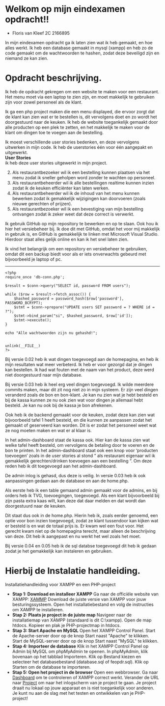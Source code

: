 
# Welkom op mijn eindexamen opdracht!!
- Floris van Kleef 2C 2166895
 
In mijn eindexamen opdracht ga ik laten zien wat ik heb gemaakt, en hoe alles werkt. Ik heb een database gemaakt in mysql (xampp) en heb zo de code gemaakt om de wachtwoorden te hashen, zodat deze beveiligd zijn en niemand ze kan zien.   

# Opdracht beschrijving.

Ik heb de opdracht gekregen om een website te maken voor een restaurant. Het menu moet via een laptop te zien zijn, en moet makkelijk te gebruiken zijn voor zowel personeel als de klant. 

Ik ga een php project maken die een menu displayed, die ervoor zorgt dat de klant kan zien wat er te bestellen is, dit vervolgens doet en zo wordt het doorgestuurd naar de keuken. Ik heb de website toegankelijk gemaakt door alle producten op een plek te zetten, en het makkelijk te maken voor de klant om dingen toe te voegen aan de bestelling.



Ik moest verschillende user stories bedenken, en deze vervolgens uitwerken in mijn code. Ik heb de userstories één voor één aangepakt en uitgewerkt.   
**User Stories**    
ik heb deze user stories uitgewerkt in mijn project.
   
2. Als restaurantbezoeker wil ik een bestelling kunnen plaatsen via het 
menu zodat ik sneller geholpen word zonder te wachten op 
personeel. 
3. Als restaurantbeheerder wil ik alle bestellingen realtime kunnen 
inzien zodat ik de keuken efficiënter kan laten werken. 
4. Als restaurantbeheerder wil ik de inhoud van het menu kunnen 
bewerken zodat ik gemakkelijk wijzigingen kan doorvoeren (zoals 
nieuwe gerechten of prijzen). 
5. Als restaurantbezoeker wil ik een bevestiging van mijn bestelling 
ontvangen zodat ik zeker weet dat deze correct is verwerkt.


Ik gebruik GitHub op mijn repository te bewerken en op te slaan. Ook hou ik hier het versiebeheer bij. Ik doe dit met GitHub, omdat het voor mij makkelijk in gebruik is, en GitHub is gemakkelijk te linken met Microsoft Visual Studio. Hierdoor staat alles gelijk online en kan ik het snel laten zien.     

Ik vind het belangrijk om een repository en versiebeheer te gebruiken, omdat dit een backup biedt voor als er iets onverwachts gebeurd met bijvoorbeeld je laptop of pc.    

---
```
<?php   
require_once 'db-conn.php';   

$result = $conn->query("SELECT id, password FROM users");   
   
while ($row = $result->fetch_assoc()) {   
    $hashed_password = password_hash($row['password'], PASSWORD_BCRYPT);   
    $stmt = $conn->prepare("UPDATE users SET password = ? WHERE id = ?");   
    $stmt->bind_param("si", $hashed_password, $row['id']);    
    $stmt->execute();    
}    
 
echo "Alle wachtwoorden zijn nu gehashd!";    
  

unlink(__FILE__)    
?>  
```
Bij versie 0.02 heb ik wat dingen toegevoegd aan de homepagina, en heb ik mijn resultaten wat meer verbeterd. Ik heb er voor gezorgd dat je dingen kan bestellen. Ik had wat fouten met de naam van het product, deze werd niet doorgestuurd naar mijn database.   


Bij versie 0.03 heb ik heel erg veel dingen toegevoegd. Ik wilde meerdere commits maken, maar dit zit nog niet zo in mijn systeem. Er zijn veel dingen veranderd zoals de bon en bon-klant. Je kan nu zien wat je hebt besteld en bij de kassa kunnen ze nu ook zien wat voor dingen je allemaal hebt besteld. Je kan nu ook bij de kassa je bon afrekenen. 

Ook heb ik de backend gemaakt voor de keuken, zodat deze kan zien wat bijvoorbeeld tafel 1 heeft besteld, en die kunnen ze aanpassen zodat het gemaakt of geserveerd kan worden. Dit is er zodat het personeel weet wat ze nog moeten maken en wat er al klaar is. 

In het admin-dashboard staat de kassa ook. Hier kan de kassa zien wat welke tafel heeft besteld, om vervolgens de betaling door te voeren en de bon te printen. In het admin-dashboard staat ook een knop voor ‘producten toevoegen’ zoals in de user stories al stond “ als restaurant eigenaar wil ik gemakkelijk gerechten/drinken toevoegen aan een bestelling “. Om deze reden heb ik dit toegevoegd aan het admin-dashboard. 

De admin inlog is gehasd, dus deze is veilig. In versie 0.03 heb ik ook aanpassingen gedaan aan de database en aan de home.php. 

Als eerste heb ik een table gemaand admin gemaakt voor de admins, en bij orders heb ik TVG, toevoegingen, toegevoegd. Als een klant bijvoorbeeld bij zijn pasta extra kaas wilt, kan deze dat daar melden en dat wordt dan doorgestuurd naar de keuken. 

Dit staat dus ook in de home.php. Hierin heb ik, zoals eerder genoemd, een optie voor bon inzien toegevoegd, zodat ze klant tussendoor kan kijken wat er besteld is en wat de totaal prijs is. 
Er kwam wel een fout voor. Het gerecht kwam niet op de homepagina terecht, maar alleen de beschrijving van deze. Dit heb ik aangepast en nu werkt het wel zoals het moet.

Bij versie 0.04 en 0.05 heb ik de sql databse toegevoegd dit heb ik gedaan zodat je het gemakkelijk kan instaleren en gebruiken.

# Hierbij de Instalatie handleiding.

Installatiehandleiding voor XAMPP en een PHP-project    
- **Stap 1: Download en installeer XAMPP**
Ga naar de officiële website van XAMPP: [XAMMP](https://www.apachefriends.org/)
Download de juiste versie van XAMPP voor jouw besturingssysteem.
Open het installatiebestand en volg de instructies om XAMPP te installeren.
- **Stap 2: Plaats je project in de juiste map**
Navigeer naar de installatiemap van XAMPP (standaard is dit C:\xampp).
Open de map htdocs.
Kopieer en plak je PHP-projectmap in htdocs.
- **Stap 3: Start Apache en MySQL**
Open het XAMPP Control Panel.
Start de Apache-server door op de knop Start naast "Apache" te klikken.
Start de MySQL-server door op de knop Start naast "MySQL" te klikken.
- **Stap 4: Importeer de database**
Klik in het XAMPP Control Panel op Admin bij MySQL om phpMyAdmin te openen.
In phpMyAdmin, klik bovenaan op het tabblad Importeren.
Klik op Bestand kiezen en selecteer het databasebestand (database.sql of feopdr.sql).
Klik op Starten om de database te importeren.
- **Stap 5: Open het project in de browser**
Open een webbrowser.
Ga naar [Dashboard](http://localhost/dashboard/) om te controleren of XAMPP correct werkt.
Verander de URL naar [Project](http://localhost/examen%20floris%20van%20kleef%202c/login.php) om naar het inlogscherm van je project te gaan.
Je project draait nu lokaal op jouw apparaat en is niet toegankelijk voor anderen. Je kunt nu aan de slag met het testen en ontwikkelen van je PHP-project!
